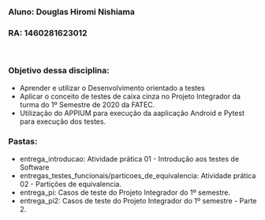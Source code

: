 ### Aluno: Douglas Hiromi Nishiama
### RA: 1460281623012
</br>

### Objetivo dessa disciplina: 
* Aprender e utilizar o Desenvolvimento orientado a testes
* Aplicar o conceito de testes de caixa cinza no Projeto Integrador da turma do 1º Semestre de 2020 da FATEC.
* Utilização do APPIUM para execução da aaplicação Android e Pytest para execução dos testes.

### Pastas: 
* entrega_introducao: Atividade prática 01 - Introdução aos testes de Software
* entregas_testes_funcionais/particoes_de_equivalencia: Atividade prática 02 - Partições de equivalencia.
* entrega_pi: Casos de teste do Projeto Integrador do 1º semestre.
* entrega_pi2: Casos de teste do Projeto Integrador do 1º semestre - Parte 2.
